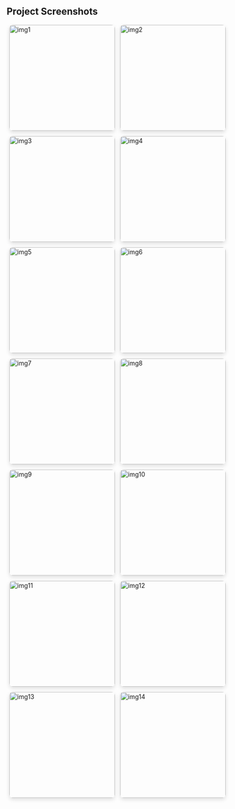 <h2>Project Screenshots</h2>
<div style="display:flex;flex-wrap:wrap;gap:12px;justify-content:center;">
  <img src="public/images/img1.png"  alt="img1" style="width:240px;border-radius:8px;box-shadow:0 4px 10px rgba(0,0,0,0.12)">
  <img src="public/images/img2.png"  alt="img2" style="width:240px;border-radius:8px;box-shadow:0 4px 10px rgba(0,0,0,0.12)">
  <img src="public/images/img3.png"  alt="img3" style="width:240px;border-radius:8px;box-shadow:0 4px 10px rgba(0,0,0,0.12)">
  <img src="public/images/img4.png"  alt="img4" style="width:240px;border-radius:8px;box-shadow:0 4px 10px rgba(0,0,0,0.12)">
  <img src="public/images/img5.png"  alt="img5" style="width:240px;border-radius:8px;box-shadow:0 4px 10px rgba(0,0,0,0.12)">
  <img src="public/images/img6.png"  alt="img6" style="width:240px;border-radius:8px;box-shadow:0 4px 10px rgba(0,0,0,0.12)">
  <img src="public/images/img7.png"  alt="img7" style="width:240px;border-radius:8px;box-shadow:0 4px 10px rgba(0,0,0,0.12)">
  <img src="public/images/img8.png"  alt="img8" style="width:240px;border-radius:8px;box-shadow:0 4px 10px rgba(0,0,0,0.12)">
  <img src="public/images/img9.png"  alt="img9" style="width:240px;border-radius:8px;box-shadow:0 4px 10px rgba(0,0,0,0.12)">
  <img src="public/images/img10.png" alt="img10" style="width:240px;border-radius:8px;box-shadow:0 4px 10px rgba(0,0,0,0.12)">
  <img src="public/images/img11.png" alt="img11" style="width:240px;border-radius:8px;box-shadow:0 4px 10px rgba(0,0,0,0.12)">
  <img src="public/images/img12.png" alt="img12" style="width:240px;border-radius:8px;box-shadow:0 4px 10px rgba(0,0,0,0.12)">
  <img src="public/images/img13.png" alt="img13" style="width:240px;border-radius:8px;box-shadow:0 4px 10px rgba(0,0,0,0.12)">
  <img src="public/images/img14.png" alt="img14" style="width:240px;border-radius:8px;box-shadow:0 4px 10px rgba(0,0,0,0.12)">
</div>
